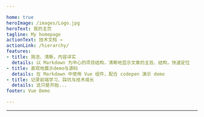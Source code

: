 ```yaml
---

home: true
heroImage: /images/Logo.jpg
heroText: 我的主页
tagline: My homepage
actionText: 技术文档 →
actionLink: /hierarchy/
features:
- title: 简洁、清晰，内容详实
  details: 以 Markdown 为中心的项目结构，清晰地显示文章的主旨、结构，快速定位
- title: 直观地展示demo与源码
  details: 在 Markdown 中使用 Vue 组件，配合 codepen 演示 demo
- title: 记录前端学习、踩坑与技术成长
  details: 这只是开始...
footer: Vue Demo

---
```


<Vssue title="First Issue"/>

---
